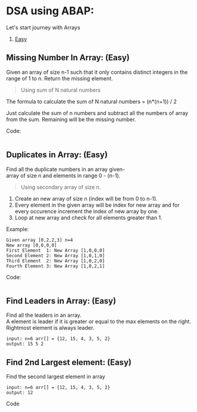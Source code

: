 # DSA using ABAP:

Let's start journey with Arrays
1. [Easy](Arrays-easy.md)

## Missing Number In Array: (Easy)
Given an array of size n-1 such that it only contains distinct integers in the range of 1 to n. Return the missing element.
>Using sum of N natural numbers

The formula to calculate the sum of N natural numbers = (n*(n+1)) / 2

Just  calculate the sum of n numbers and subtract all the numbers of array from the sum. Remaining will be the missing number.

Code:
```

```

## Duplicates in Array: (Easy)
Find all the duplicate numbers in an array given-  
array of size n and elements in range 0 - (n-1).

>Using secondary array of size n.

1. Create an new array of size n (index will be from 0 to n-1).
2. Every element in the given array will be index for new array and for every occurence increment the index of new array by one.
3. Loop at new array and check for all elements greater than 1.

Example:  
```
Given array [0,2,2,3] n=4  
New array [0,0,0,0]  
First Element  1: New Array [1,0,0,0]  
Second Element 2: New Array [1,0,1,0]  
Third Element  2: New Array [1,0,2,0]  
Fourth Element 3: New Array [1,0,2,1]
```
Code:
```

```

## Find Leaders in Array: (Easy)

Find all the leaders in an array.  
A element is leader if it is greater or equal to the max elements on the right. Rightmost element is always leader.  
```
input: n=6 arr[] = {12, 15, 4, 3, 5, 2}
output: 15 5 2
```

## Find 2nd Largest element: (Easy)

Find the second largest element in array  
```
input: n=6 arr[] = {12, 15, 4, 3, 5, 2}
output: 12
```

Code
```
```

